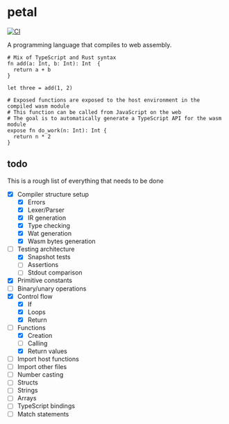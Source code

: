 # petal

[![CI](https://github.com/coffee-cup/petal/actions/workflows/ci.yml/badge.svg)](https://github.com/coffee-cup/petal/actions/workflows/ci.yml)

A programming language that compiles to web assembly.

```
# Mix of TypeScript and Rust syntax
fn add(a: Int, b: Int): Int  {
  return a + b
}

let three = add(1, 2)

# Exposed functions are exposed to the host environment in the compiled wasm module
# This function can be called from JavaScript on the web
# The goal is to automatically generate a TypeScript API for the wasm module
expose fn do_work(n: Int): Int {
  return n * 2
}
```

## todo

This is a rough list of everything that needs to be done

- [x] Compiler structure setup
  - [x] Errors
  - [x] Lexer/Parser
  - [x] IR generation
  - [x] Type checking
  - [x] Wat generation
  - [x] Wasm bytes generation
- [ ] Testing architecture
  - [x] Snapshot tests
  - [ ] Assertions
  - [ ] Stdout comparison
- [x] Primitive constants
- [ ] Binary/unary operations
- [x] Control flow
  - [x] If
  - [x] Loops
  - [x] Return
- [ ] Functions
  - [x] Creation
  - [ ] Calling
  - [x] Return values
- [ ] Import host functions
- [ ] Import other files
- [ ] Number casting
- [ ] Structs
- [ ] Strings
- [ ] Arrays
- [ ] TypeScript bindings
- [ ] Match statements
